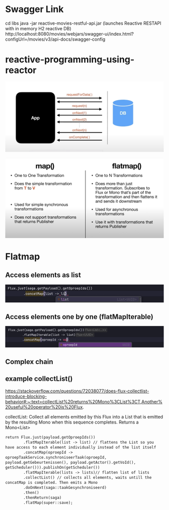 # Swagger Link

cd libs
java -jar reactive-movies-restful-api.jar (launches Reactive RESTAPI with in memory H2 reactive DB)
http://localhost:8080/movies/webjars/swagger-ui/index.html?configUrl=/movies/v3/api-docs/swagger-config

# reactive-programming-using-reactor

![reactive-streams.png](assets%2Freactive-streams.png)

![map-vs-flatmap.png](assets%2Fmap-vs-flatmap.png)

# Flatmap

## Access elements as list

![access-elements-as-lst-from-flux.png](assets%2Faccess-elements-as-lst-from-flux.png)

## Access elements one by one (flatMapIterable)

![access-elements-one-by-one-from-flux.png](assets%2Faccess-elements-one-by-one-from-flux.png)

## Complex chain

## example collectList()

https://stackoverflow.com/questions/72038077/does-flux-collectlist-introduce-blocking-behavior#:~:text=collectList%20returns%20Mono%3CList%3CT,Another%20useful%20operator%20is%20Flux.

collectList: Collect all elements emitted by this Flux into a List that is emitted by the resulting Mono when this
sequence completes.
Returns a Mono<List<T>>

```
return Flux.just(payload.getOproepIds())
        .flatMapIterable(list -> list) // flattens the List so you have access to each element individually instead of the list itself
        .concatMap(oproepId -> oproepTaakService.synchroniseerTaak(oproepId, payload.getGebeurtenissen(), payload.getActor().getVoId(), getScheduler())).publishOn(getScheduler())
        .flatMapIterable(lists -> lists)// flatten list of lists
        .collectList() // collects all elements, waits untill the concatMap is completed. Then emits a Mono
        .doOnNext(saga::taakGesynchroniseerd)
        .then()
        .thenReturn(saga)
        .flatMap(super::save);
        
```